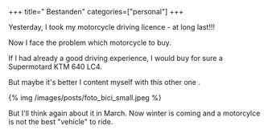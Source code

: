 +++
title=" Bestanden"
categories=["personal"]
+++

Yesterday, I took my motorcycle driving licence - at long last!!!

Now I face the problem which motorcycle to buy.

If I had already a good driving experience, I would buy for sure a
Supermotard KTM 640 LC4.

But maybe it's better I content myself with this other one .

{% img /images/posts/foto_bici_small.jpeg %}

But I'll think again about it in March. Now winter is coming and a motorcylce is not the best "vehicle" to ride.

